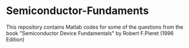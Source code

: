 # Semiconductor-Fundaments
This repository contains Matlab codes for some of the questions from the book "Semiconductor Device Fundamentals" by Robert F.Pieret (1996 Edition)
